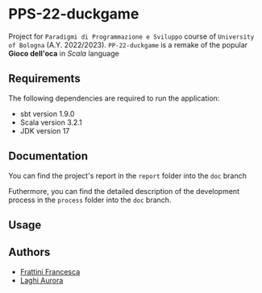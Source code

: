 # PPS-22-duckgame
Project for `Paradigmi di Programmazione e Sviluppo` course of `University of Bologna` (A.Y. 2022/2023).
`PP-22-duckgame` is a remake of the popular **Gioco dell'oca** in *Scala* language


## Requirements
The following dependencies are required to run the application:
- sbt version 1.9.0
- Scala version 3.2.1
- JDK version 17

## Documentation
You can find the project's report in the `report` folder into the `doc` branch 

Futhermore, you can find the detailed description of the development process in the `process` folder into the `doc` branch.  

## Usage


## Authors
- [Frattini Francesca](https://github.com/FrancescaFrattini)
- [Laghi Aurora](https://github.com/AuroraLaghi)
